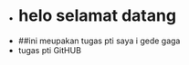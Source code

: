 - # helo selamat datang
- ##ini meupakan tugas pti saya i gede gaga
- tugas pti GitHUB

<!---
GitHub adalah salah satu platform wajib bagi developer karena menawarkan kemudahan untuk mengelola kode pada project.
--->
